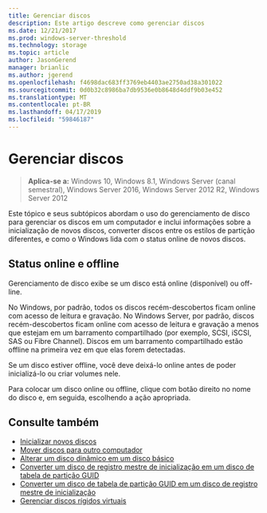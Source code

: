 ```yaml
---
title: Gerenciar discos
description: Este artigo descreve como gerenciar discos
ms.date: 12/21/2017
ms.prod: windows-server-threshold
ms.technology: storage
ms.topic: article
author: JasonGerend
manager: brianlic
ms.author: jgerend
ms.openlocfilehash: f4698dac683ff3769eb4403ae2750ad38a301022
ms.sourcegitcommit: 0d0b32c8986ba7db9536e0b8648d4ddf9b03e452
ms.translationtype: MT
ms.contentlocale: pt-BR
ms.lasthandoff: 04/17/2019
ms.locfileid: "59846187"
---
```

# <a name="manage-disks"></a>Gerenciar discos

> **Aplica-se a:** Windows 10, Windows 8.1, Windows Server (canal semestral), Windows Server 2016, Windows Server 2012 R2, Windows Server 2012

Este tópico e seus subtópicos abordam o uso do gerenciamento de disco para gerenciar os discos em um computador e inclui informações sobre a inicialização de novos discos, converter discos entre os estilos de partição diferentes, e como o Windows lida com o status online de novos discos.

## <a name="online-and-offline-status"></a>Status online e offline

Gerenciamento de disco exibe se um disco está online (disponível) ou off-line.

No Windows, por padrão, todos os discos recém-descobertos ficam online com acesso de leitura e gravação. No Windows Server, por padrão, discos recém-descobertos ficam online com acesso de leitura e gravação a menos que estejam em um barramento compartilhado (por exemplo, SCSI, iSCSI, SAS ou Fibre Channel). Discos em um barramento compartilhado estão offline na primeira vez em que elas forem detectadas.

Se um disco estiver offline, você deve deixá-lo online antes de poder inicializá-lo ou criar volumes nele.

Para colocar um disco online ou offline, clique com botão direito no nome do disco e, em seguida, escolhendo a ação apropriada.





## <a name="see-also"></a>Consulte também

-   [Inicializar novos discos](initialize-new-disks.md)
-   [Mover discos para outro computador](move-disks-to-another-computer.md)
-   [Alterar um disco dinâmico em um disco básico](change-a-dynamic-disk-back-to-a-basic-disk.md)
-   [Converter um disco de registro mestre de inicialização em um disco de tabela de partição GUID](change-an-mbr-disk-into-a-gpt-disk.md)
-   [Converter um disco de tabela de partição GUID em um disco de registro mestre de inicialização](change-a-gpt-disk-into-an-mbr-disk.md)
-   [Gerenciar discos rígidos virtuais](manage-virtual-hard-disks.md)